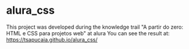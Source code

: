 # alura_css

This project was developed during the knowledge trail "A partir do zero: HTML e CSS para projetos web" at alura
You can see the result at: https://tsapucaia.github.io/alura_css/
